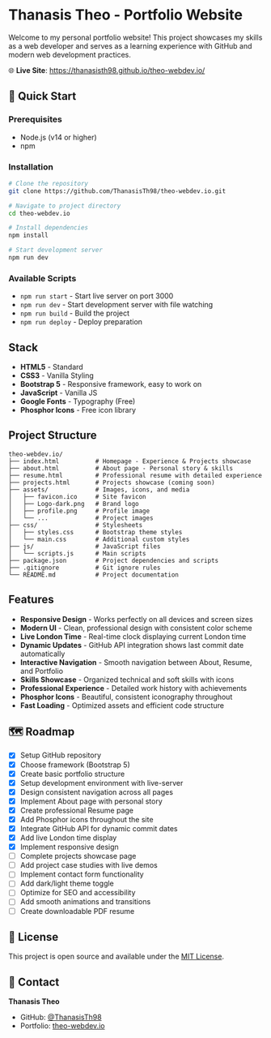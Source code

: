 
# Thanasis Theo - Portfolio Website

Welcome to my personal portfolio website! This project showcases my skills as a web developer and serves as a learning experience with GitHub and modern web development practices.

🌐 **Live Site**: https://thanasisth98.github.io/theo-webdev.io/

## 🚀 Quick Start

### Prerequisites
- Node.js (v14 or higher)
- npm 

### Installation
```bash
# Clone the repository
git clone https://github.com/ThanasisTh98/theo-webdev.io.git

# Navigate to project directory
cd theo-webdev.io

# Install dependencies
npm install

# Start development server
npm run dev
```

### Available Scripts
- `npm run start` - Start live server on port 3000
- `npm run dev` - Start development server with file watching
- `npm run build` - Build the project
- `npm run deploy` - Deploy preparation

## Stack

- **HTML5** - Standard 
- **CSS3** - Vanilla Styling
- **Bootstrap 5** - Responsive framework, easy to work on
- **JavaScript** - Vanilla JS
- **Google Fonts** - Typography (Free)
- **Phosphor Icons** - Free icon library

## Project Structure

```
theo-webdev.io/
├── index.html          # Homepage - Experience & Projects showcase
├── about.html          # About page - Personal story & skills
├── resume.html         # Professional resume with detailed experience
├── projects.html       # Projects showcase (coming soon)
├── assets/             # Images, icons, and media
│   ├── favicon.ico     # Site favicon
│   ├── Logo-dark.png   # Brand logo
│   ├── profile.png     # Profile image
│   └── ...             # Project images
├── css/                # Stylesheets
│   ├── styles.css      # Bootstrap theme styles
│   └── main.css        # Additional custom styles
├── js/                 # JavaScript files
│   └── scripts.js      # Main scripts
├── package.json        # Project dependencies and scripts
├── .gitignore          # Git ignore rules
└── README.md           # Project documentation
```

## Features

- **Responsive Design** - Works perfectly on all devices and screen sizes
- **Modern UI** - Clean, professional design with consistent color scheme
- **Live London Time** - Real-time clock displaying current London time
- **Dynamic Updates** - GitHub API integration shows last commit date automatically
- **Interactive Navigation** - Smooth navigation between About, Resume, and Portfolio
- **Skills Showcase** - Organized technical and soft skills with icons
- **Professional Experience** - Detailed work history with achievements
- **Phosphor Icons** - Beautiful, consistent iconography throughout
- **Fast Loading** - Optimized assets and efficient code structure

## 🗺️ Roadmap

- [x] Setup GitHub repository
- [x] Choose framework (Bootstrap 5)
- [x] Create basic portfolio structure
- [x] Setup development environment with live-server
- [x] Design consistent navigation across all pages
- [x] Implement About page with personal story
- [x] Create professional Resume page
- [x] Add Phosphor icons throughout the site
- [x] Integrate GitHub API for dynamic commit dates
- [x] Add live London time display
- [x] Implement responsive design
- [ ] Complete projects showcase page
- [ ] Add project case studies with live demos
- [ ] Implement contact form functionality
- [ ] Add dark/light theme toggle
- [ ] Optimize for SEO and accessibility
- [ ] Add smooth animations and transitions
- [ ] Create downloadable PDF resume

## 📝 License

This project is open source and available under the [MIT License](LICENSE).

## 📧 Contact

**Thanasis Theo**
- GitHub: [@ThanasisTh98](https://github.com/ThanasisTh98)
- Portfolio: [theo-webdev.io](https://thanasisth98.github.io/theo-webdev.io/)



